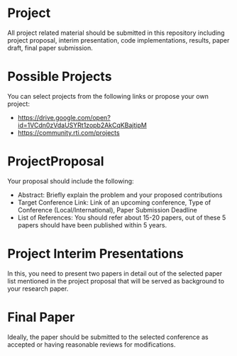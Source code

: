 # Project
All project related material should be submitted in this repository including project proposal, interim presentation, code implementations, results, paper draft, final paper submission.

# Possible Projects
You can select projects from the following links or propose your own project:
 * https://drive.google.com/open?id=1VCdn0zVdaUSYRt1zopb2AkCqKBajtipM
 * https://community.rti.com/projects

# ProjectProposal
Your proposal should include the following:
  * Abstract: Briefly explain the problem and your proposed contributions
  * Target Conference Link: Link of an upcoming conference, Type of Conference (Local/International), Paper Submission Deadline
  * List of References: You should refer about 15-20 papers, out of these 5 papers should have been published within 5 years.
  
# Project Interim Presentations
In this, you need to present two papers in detail out of the selected paper list mentioned in the project proposal that will be served as background to your research paper.

# Final Paper
Ideally, the paper should be submitted to the selected conference as accepted or having reasonable reviews for modifications.
